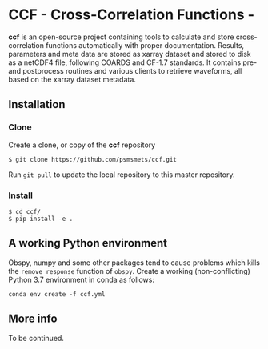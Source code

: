 # CCF  - Cross-Correlation Functions -

**ccf** is an open-source project containing tools to calculate and store cross-correlation functions automatically with proper documentation. Results, parameters and meta data are stored as xarray dataset and stored to disk as a netCDF4 file, following COARDS and CF-1.7 standards.
It contains pre- and postprocess routines and various clients to retrieve waveforms, all based on the xarray dataset metadata.

## Installation

### Clone
Create a clone, or copy of the **ccf** repository
```shell
$ git clone https://github.com/psmsmets/ccf.git
```
Run `git pull` to update the local repository to this master repository.

### Install
```shell
$ cd ccf/
$ pip install -e .
```

## A working Python environment
Obspy, numpy and some other packages tend to cause problems which kills the `remove_response` function of `obspy`. Create a working (non-conflicting) Python 3.7 environment in conda as follows:
```shell
conda env create -f ccf.yml
```

## More info

To be continued.